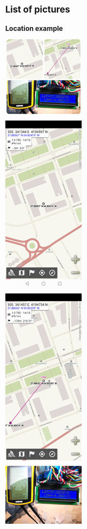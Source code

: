 # List of pictures #

## Location example ##

<img alt="Location example." src="image1.jpg" width="240">&nbsp;

<img alt="Shot1." src="Screenshot_20210215_201352_psyberia.alpinequest.full.jpg" width="240">&nbsp;

<img alt="Shot2." src="Screenshot_20210215_201618_psyberia.alpinequest.full.jpg" width="240">&nbsp;

<img alt="Shot3." src="IMG_20200301_114208.jpg" width="240">&nbsp;
